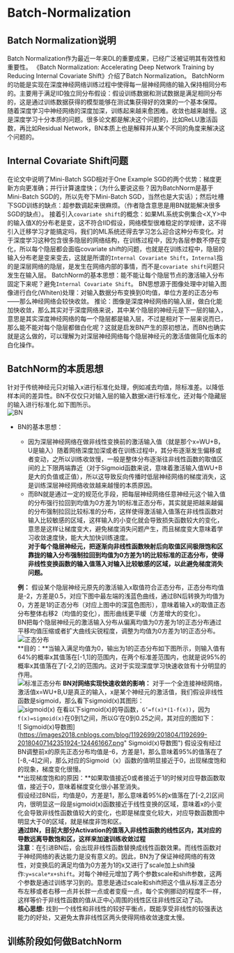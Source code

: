 # Batch-Normalization
## Batch Normalization说明
Batch Normalization作为最近一年来DL的重要成果，已经广泛被证明其有效性和重要性。
  《Batch Normalization: Accelerating Deep Network Training by Reducing Internal Covariate Shift》介绍了Batch Normalization。
   BatchNorm的功能是实现在深度神经网络训练过程中使得每一层神经网络的输入保持相同分布的。主要用于满足IID独立同分布假设：假设训练数据和测试数据是满足相同分布的，这是通过训练数据获得的模型能够在测试集获得好的效果的一个基本保障。
   随着深度学习中神经网络的深度加深，训练起来越来愈困难。收敛也越来越慢。这是深度学习十分本质的问题。很多论文都是解决这个问题的，比如ReLU激活函数，再比如Residual Network，BN本质上也是解释并从某个不同的角度来解决这个问题的。
## Internal Covariate Shift问题
  在论文中说明了Mini-Batch SGD相对于One Example SGD的两个优势：梯度更新方向更准确；并行计算速度快；（为什么要说这些？因为BatchNorm是基于Mini-Batch SGD的，所以先夸下Mini-Batch SGD，当然也是大实话）；然后吐槽下SGD训练的缺点：超参数调起来很麻烦。（作者隐含意思是用BN就能解决很多SGD的缺点）。
  接着引入`covariate shift`的概念：如果ML系统实例集合<X,Y>中的输入值X的分布老是变，这不符合IID假设，网络模型很难稳定的学规律，这不得引入迁移学习才能搞定吗，我们的ML系统还得去学习怎么迎合这种分布变化。对于深度学习这种包含很多隐层的网络结构，在训练过程中，因为各层参数不停在变化，所以每个隐层都会面临covariate shift的问题，也就是在训练过程中，隐层的输入分布老是变来变去，这就是所谓的`Internal Covariate Shift`，`Internal`指的是深层网络的隐层，是发生在网络内部的事情，而不是`covariate shift`问题只发生在输入层。
  BatchNorm的基本思想：能不能让每个隐层节点的激活输入分布固定下来呢？避免`Internal Covariate Shift`。
  BN思想源于图像处理中对输入图像进行白化(Whiten)处理：对输入数据分布变换到0均值，单位方差的正态分布——那么神经网络会较快收敛。
  推论：图像是深度神经网络的输入层，做白化能加快收敛，那么其实对于深度网络来说，其中某个隐层的神经元是下一层的输入，意思是其实深度神经网络的每一个隐层都是输入层，不过是相对下一层来说而已，那么能不能对每个隐层都做白化呢？这就是启发BN产生的原初想法，而BN也确实就是这么做的，可以理解为对深层神经网络每个隐层神经元的激活值做简化版本的白化操作。<br>
## BatchNorm的本质思想
   针对于传统神经元只对输入x进行标准化处理，例如减去均值，除标准差。以降低样本间的差异性。BN不仅仅只对输入层的输入数据x进行标准化，还对每个隐藏层的输入进行标准化.如下图所示。 <br>
  ![BN](https://img-blog.csdn.net/20170721163449112?watermark/2/text/aHR0cDovL2Jsb2cuY3Nkbi5uZXQvd2hpdGVzaWxlbmNl/font/5a6L5L2T/fontsize/400/fill/I0JBQkFCMA==/dissolve/70/gravity/SouthEast)
- BN的基本思想：
  * 因为深层神经网络在做非线性变换前的激活输入值（就是那个x=WU+B，U是输入）随着网络深度加深或者在训练过程中，其分布逐渐发生偏移或者变动，之所以训练收敛慢，一般是整体分布逐渐往非线性函数的取值区间的上下限两端靠近（对于Sigmoid函数来说，意味着激活输入值WU+B是大的负值或正值），所以这导致反向传播时低层神经网络的梯度消失，这是训练深层神经网络收敛越来越慢的本质原因。<br>
  * 而BN就是通过一定的规范化手段，把每层神经网络任意神经元这个输入值的分布强行拉回到均值为0方差为1的标准正态分布，其实就是把越来越偏的分布强制拉回比较标准的分布，这样使得激活输入值落在非线性函数对输入比较敏感的区域，这样输入的小变化就会导致损失函数较大的变化，意思是这样让梯度变大，避免梯度消失问题产生，而且梯度变大意味着学习收敛速度快，能大大加快训练速度。<br>
**对于每个隐层神经元，把逐渐向非线性函数映射后向取值区间极限饱和区靠拢的输入分布强制拉回到均值为0方差为1的比较标准的正态分布，使得非线性变换函数的输入值落入对输入比较敏感的区域，以此避免梯度消失问题。<br>**
  
  **例：** 假设某个隐层神经元原先的激活输入x取值符合正态分布，正态分布均值是-2，方差是0.5，对应下图中最左端的浅蓝色曲线，通过BN后转换为均值为0，方差是1的正态分布（对应上图中的深蓝色图形），意味着输入x的取值正态分布整体右移2（均值的变化），图形曲线更平缓（方差增大的变化）。<br>
  BN把每个隐层神经元的激活输入分布从偏离均值为0方差为1的正态分布通过平移均值压缩或者扩大曲线尖锐程度，调整为均值为0方差为1的正态分布。<br>
![正态分布](https://images2018.cnblogs.com/blog/1192699/201804/1192699-20180405225246905-37854887.png)  
**目的：**当输入满足均值为0，输出为1的正态分布如下图所示，则输入值有64%的概率x其值落在[-1,1]的范围内，在两个标准差范围内，也就是说95%的概率x其值落在了[-2,2]的范围内。这对于实现深度学习快速收敛有十分明显的作用。<br>
![标准正态分布](https://images2018.cnblogs.com/blog/1192699/201804/1192699-20180405225314624-527885612.png)
**BN对网络实现快速收敛的影响：**
对于一个全连接神经网络，激活值x=WU+B,U是真正的输入，x是某个神经元的激活值，我们假设非线性函数是sigmoid，那么看下sigmoid(x)其图形：<br>
![sigmoid(x)](https://images2018.cnblogs.com/blog/1192699/201804/1192699-20180407143109455-1460017374.png"sigmoid(x)")
在看以下sigmoid(x)的导函数，`G’=f(x)*(1-f(x))`，因为`f(x)=sigmoid(x)`在0到1之间，所以G’在0到0.25之间，其对应的图如下：<br>
![ Sigmoid(x)导数图](https://images2018.cnblogs.com/blog/1192699/201804/1192699-20180407142351924-124461667.png" Sigmoid(x)导数图")
   假设没有经过BN调整前x的原先正态分布均值是-6，方差是1，那么意味着95%的值落在了[-8,-4]之间，那么对应的Sigmoid（x）函数的值明显接近于0，出现梯度饱和的现象，梯度变化很慢。<br>
   **出现梯度饱和的原因：**如果取值接近0或者接近于1的时候对应导数函数取值，接近于0，意味着梯度变化很小甚至消失。<br>
   假设经过BN后，均值是0，方差是1，那么意味着95%的x值落在了[-2,2]区间内，很明显这一段是sigmoid(x)函数接近于线性变换的区域，意味着x的小变化会导致非线性函数值较大的变化，也即是梯度变化较大，对应导数函数图中明显大于0的区域，就是梯度非饱和区。<br>
   **通过BN，目前大部分Activation的值落入非线性函数的线性区内，其对应的导数远离导数饱和区，这样来加速训练收敛过程<br>**
  **注意**：在引进BN后，会出现非线性函数替换成线性函数效果。而线性函数对于神经网络的表达能力是没有意义的。因此，BN为了保证神经网络的有效性，对变换后的满足均值为0方差为1的x又进行了scale加上shift操作:`y=scale*x+shift`。对每个神经元增加了两个参数scale和shift参数，这两个参数是通过训练学习到的。意思是通过scale和shift把这个值从标准正态分布左移或者右移一点并长胖一点或者变瘦一点，每个实例挪动的程度不一样，这样等价于非线性函数的值从正中心周围的线性区往非线性区动了动。<br>
  **核心思想:** 找到一个线性和非线性的较好平衡点，既能享受非线性的较强表达能力的好处，又避免太靠非线性区两头使得网络收敛速度太慢。<br>
## 训练阶段如何做BatchNorm
  

